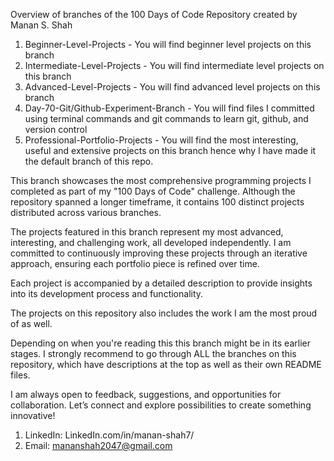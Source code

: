 Overview of branches of the 100 Days of Code Repository created by Manan S. Shah

1. Beginner-Level-Projects - You will find beginner level projects on this branch
2. Intermediate-Level-Projects - You will find intermediate level projects on this branch
3. Advanced-Level-Projects - You will find advanced level projects on this branch
4. Day-70-Git/Github-Experiment-Branch - You will find files I committed using terminal commands and git commands to learn git, github, and version control 
5. Professional-Portfolio-Projects - You will find the most interesting, useful and extensive projects on this branch hence why I have made it the default branch of this repo.

This branch showcases the most comprehensive programming projects I completed as part of my "100 Days of Code" challenge. Although the repository spanned a longer timeframe, it contains 100 distinct projects distributed across various branches.

The projects featured in this branch represent my most advanced, interesting, and challenging work, all developed independently. I am committed to continuously improving these projects through an iterative approach, ensuring each portfolio piece is refined over time.

Each project is accompanied by a detailed description to provide insights into its development process and functionality.

The projects on this repository also includes the work I am the most proud of as well. 

Depending on when you're reading this this branch might be in its earlier stages. I strongly recommend to go through ALL the branches on this repository, which have descriptions at the top as well as their own README files. 

I am always open to feedback, suggestions, and opportunities for collaboration. Let’s connect and explore possibilities to create something innovative!

1. LinkedIn: LinkedIn.com/in/manan-shah7/
2. Email: mananshah2047@gmail.com
